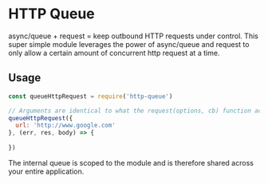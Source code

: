 # HTTP Queue

async/queue + request = keep outbound HTTP requests under control. This super simple module leverages the power of async/queue and request to only allow a certain amount of concurrent http request at a time.

## Usage
```js
const queueHttpRequest = require('http-queue')

// Arguments are identical to what the request(options, cb) function accepts.
queueHttpRequest({
  url: 'http://www.google.com'
}, (err, res, body) => {
  
})
```

The internal queue is scoped to the module and is therefore shared across your entire application.